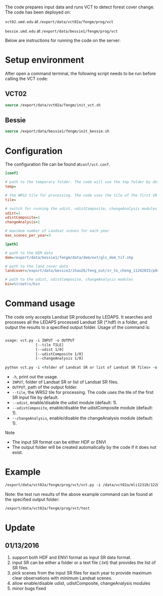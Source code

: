 
The code prepares input data and runs VCT to detect forest cover change. The code has been deployed on:

`vct02.umd.edu` at `/export/data/vct02a/fengm/prog/vct`

`bessie.umd.edu` at `/export/data/bessie1/fengm/prog/vct`

Below are instructions for running the code on the server:

# Setup environment

After open a command terminal, the following script needs to be run before calling the VCT code:

## VCT02

```csh
source /export/data/vct02a/fengm/init_vct.sh
```

## Bessie

```csh
source /export/data/bessie1/fengm/init_bessie.sh
```

# Configuration

The configuration file can be found at`conf/vct.conf`.

```ini
[conf]

# path to the temporary folder. The code will use the tmp folder by default
temp=

# the WRS2 tile for processing. The code uses the tile of the first SR input file by default.
tile=

# switch for running the udist, udistComposite, changeAnalysis modules (1: on, 0: off)
udist=1
udistComposite=1
changeAnalysis=1

# maximum number of Landsat scenes for each year
max_scenes_per_year=3

[path]

# path to the DEM data
dem=/export/data/bessie1/fengm/data/dem/ext/gls_dem_tif.shp

# path to the land cover data
landcover=/export/data/bessie2/zhao26/feng_out/sr_to_cheng_11242015/p048r022/CANADA_NLCD_p048r022

# path to the udist, udistComposite, changeAnalysis modules
bin=%(root)s/bin
```

# Command usage

The code only accepts Landsat SR produced by LEDAPS. It searches and processes all the LEDAPS processed Landsat SR (*.hdf) in a folder, and output the results to a specified output folder. Usage of the command is:

```csh

usage: vct.py -i INPUT -o OUTPUT
              [--tile TILE]
              [--udist 1/0]
              [--udistComposite 1/0]
              [--changeAnalysis 1/0]
              
python vct.py -i <folder of Landsat SR or list of Landsat SR files> -o <output folder> 
```

- `-h`, print out the usage.
- `INPUT`, folder of Landsat SR or list of Landsat SR files.
- `OUTPUT`, path of the output folder.
- `--tile`, the WRS2 tile for processing. The code uses the tile of the first SR input file by default.
- `--udist`, enable/disable the udist module (default: 1).
- `--udistComposite`, enable/disable the udistComposite module (default: 1).
- `--changeAnalysis`, enable/disable the changeAnalysis module (default: 1).

Note
- The input SR format can be either HDF or ENVI
- The output folder will be created automatically by the code if it does not exist.

# Example

```csh
/export/data/vct02a/fengm/prog/vct/vct.py -i /data/vct02a/mli12310/1228/ledaps/composites -o /export/data/vct02a/fengm/prog/vct/test
```

Note: the test run results of the above example command can be found at the specified output folder:

```csh
/export/data/vct02a/fengm/prog/vct/test
```

# Update

## 01/13/2016
1. support both HDF and ENVI format as input SR data format.
2. input SR can be either a folder or a text file (.txt) that provides the list of SR files. 
3. pick scenes from the input SR files for each year to provide maximum clear observations with minimum Landsat scenes.
4. allow enable/disable udist, udistComposite, changeAnalysis modules
5. minor bugs fixed

